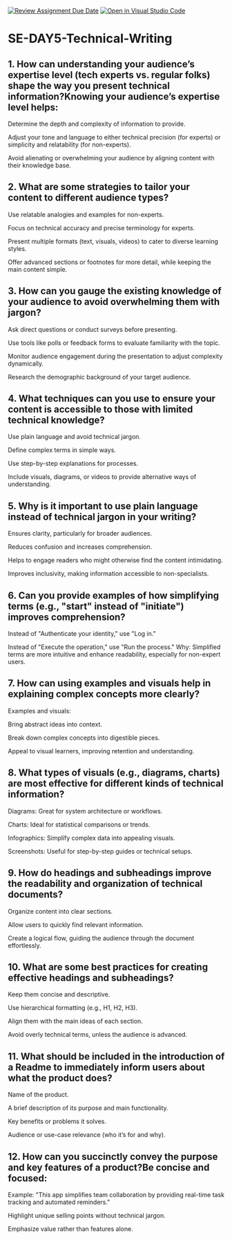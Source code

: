 [![Review Assignment Due Date](https://classroom.github.com/assets/deadline-readme-button-22041afd0340ce965d47ae6ef1cefeee28c7c493a6346c4f15d667ab976d596c.svg)](https://classroom.github.com/a/zsAR-pyY)
[![Open in Visual Studio Code](https://classroom.github.com/assets/open-in-vscode-2e0aaae1b6195c2367325f4f02e2d04e9abb55f0b24a779b69b11b9e10269abc.svg)](https://classroom.github.com/online_ide?assignment_repo_id=18654816&assignment_repo_type=AssignmentRepo)
# SE-DAY5-Technical-Writing
## 1. How can understanding your audience’s expertise level (tech experts vs. regular folks) shape the way you present technical information?Knowing your audience’s expertise level helps:

Determine the depth and complexity of information to provide.

Adjust your tone and language to either technical precision (for experts) or simplicity and relatability (for non-experts).

Avoid alienating or overwhelming your audience by aligning content with their knowledge base.

## 2. What are some strategies to tailor your content to different audience types?
Use relatable analogies and examples for non-experts.

Focus on technical accuracy and precise terminology for experts.

Present multiple formats (text, visuals, videos) to cater to diverse learning styles.

Offer advanced sections or footnotes for more detail, while keeping the main content simple.

## 3. How can you gauge the existing knowledge of your audience to avoid overwhelming them with jargon?
Ask direct questions or conduct surveys before presenting.

Use tools like polls or feedback forms to evaluate familiarity with the topic.

Monitor audience engagement during the presentation to adjust complexity dynamically.

Research the demographic background of your target audience.

## 4. What techniques can you use to ensure your content is accessible to those with limited technical knowledge?
Use plain language and avoid technical jargon.

Define complex terms in simple ways.

Use step-by-step explanations for processes.

Include visuals, diagrams, or videos to provide alternative ways of understanding.

## 5. Why is it important to use plain language instead of technical jargon in your writing?
Ensures clarity, particularly for broader audiences.

Reduces confusion and increases comprehension.

Helps to engage readers who might otherwise find the content intimidating.

Improves inclusivity, making information accessible to non-specialists.

## 6. Can you provide examples of how simplifying terms (e.g., "start" instead of "initiate") improves comprehension?
Instead of "Authenticate your identity," use "Log in."

Instead of "Execute the operation," use "Run the process." Why: Simplified terms are more intuitive and enhance readability, especially for non-expert users.

## 7. How can using examples and visuals help in explaining complex concepts more clearly?
Examples and visuals:

Bring abstract ideas into context.

Break down complex concepts into digestible pieces.

Appeal to visual learners, improving retention and understanding.

## 8. What types of visuals (e.g., diagrams, charts) are most effective for different kinds of technical information?
Diagrams: Great for system architecture or workflows.

Charts: Ideal for statistical comparisons or trends.

Infographics: Simplify complex data into appealing visuals.

Screenshots: Useful for step-by-step guides or technical setups.

## 9. How do headings and subheadings improve the readability and organization of technical documents?
Organize content into clear sections.

Allow users to quickly find relevant information.

Create a logical flow, guiding the audience through the document effortlessly.

## 10. What are some best practices for creating effective headings and subheadings?
Keep them concise and descriptive.

Use hierarchical formatting (e.g., H1, H2, H3).

Align them with the main ideas of each section.

Avoid overly technical terms, unless the audience is advanced.

## 11. What should be included in the introduction of a Readme to immediately inform users about what the product does?
Name of the product.

A brief description of its purpose and main functionality.

Key benefits or problems it solves.

Audience or use-case relevance (who it’s for and why).

## 12. How can you succinctly convey the purpose and key features of a product?Be concise and focused:

Example: "This app simplifies team collaboration by providing real-time task tracking and automated reminders."

Highlight unique selling points without technical jargon.

Emphasize value rather than features alone.
